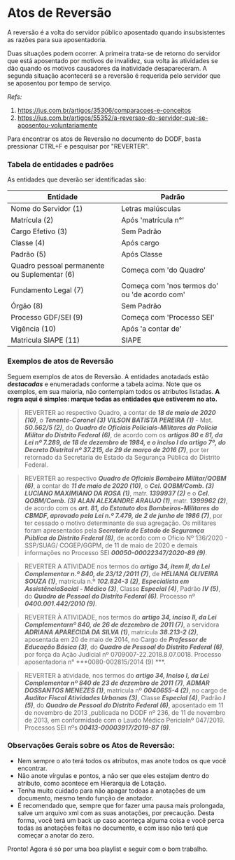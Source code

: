 # Atos de Reversão

A reversão é a volta do servidor público aposentado quando insubsistentes as razões para sua aposentadoria.

Duas situações podem ocorrer. A primeira trata-se de retorno do servidor que está aposentado por motivos de invalidez, sua volta às atividades se dão quando os motivos causadores da inatividade desapareceram. A segunda situação acontecerá se a reversão é requerida pelo servidor que se aposentou por tempo de serviço.

_Refs:_
1. <a href="https://jus.com.br/artigos/35306/comparacoes-e-conceitos">https://jus.com.br/artigos/35306/comparacoes-e-conceitos</a>
2. <a href="https://jus.com.br/artigos/55352/a-reversao-do-servidor-que-se-aposentou-voluntariamente">https://jus.com.br/artigos/55352/a-reversao-do-servidor-que-se-aposentou-voluntariamente</a>

Para encontrar os atos de Reversão no documento do DODF, basta pressionar CTRL+F e pesquisar por "REVERTER". 


### Tabela de entidades e padrões

As entidades que deverão ser identificadas são:

 Entidade     | Padrão        
 ------------- | ------------- 
Nome do Servidor (1) | Letras maiúsculas
Matrícula (2) | Após 'matrícula n°'
Cargo Efetivo (3) |	Sem Padrão
Classe 	(4) |	Após cargo
Padrão (5) |	Após Classe
Quadro pessoal permanente ou Suplementar (6) | Começa com 'do Quadro'
Fundamento Legal (7) | Começa com 'nos termos do' ou 'de acordo com'
Órgão (8) |	Sem Padrão
Processo GDF/SEI (9) | Começa com 'Processo SEI'
Vigência (10) | Após 'a contar de'
Matricula SIAPE (11) | SIAPE



### Exemplos de atos de Reversão

Seguem exemplos de atos de Reversão. A entidades anotadads estão ***destacadas*** e enumeradads conforme a tabela acima. Note que os exemplos, em sua maioria, não contemplam todos os atributos listadas. **A regra aqui é simples: marque todas as entidades que estiverem no ato.**

> REVERTER ao respectivo Quadro, a contar de ***18 de maio de 2020 (10)***, o ***Tenente-Coronel (3)*** ***VILSON BATISTA PEREIRA (1)*** - Mat. ***50.562/5 (2)***, do  ***Quadro  de  Oficiais  Policiais-Militares  da  Polícia  Militar  do  Distrito  Federal (6)***,  de  acordo  com os ***artigos 80 e 81, da Lei nº 7.289, de 18 de dezembro de 1984, e o inciso I do artigo 7º, do  Decreto  Distrital  nº  37.215,  de  29  de  março  de  2016 (7)***,  por  ter  retornado  da  Secretaria  de  Estado da Segurança Pública do Distrito Federal.

> REVERTER  ao  respectivo  ***Quadro  de  Oficiais  Bombeiro  Militar/QOBM (6)***,  a  contar  de  ***11  de  maio  de  2020 (10)***,  o  ***Cel.  QOBM/Comb. (3)***  ***LUCIANO  MAXIMIANO DA ROSA (1)***, matr. ***1399937 (2)*** e o ***Cel. QOBM/Comb. (3)*** ***ALAN ALEXANDRE ARAUJO (1)***, matr. ***1399962 (2)***, de acordo com os ***art. 81, do Estatuto dos Bombeiros-Militares do CBMDF, aprovado pela Lei n.º 7.479, de 2 de junho de 1986 (7)***, por ter cessado o motivo determinante de sua agregação. Os militares foram apresentados pela ***Secretaria de Estado de  Segurança  Pública  do  Distrito  Federal (8)***,  de  acordo  com  o  Ofício  Nº  136/2020  -  SSP/SUAG/ COGEP/GGPM,  de  11  de  maio  de  2020  e  demais  informações  no  Processo  SEI ***00050-00022347/2020-89 (9)***.

> REVERTER  A  ATIVIDADE  nos  termos  do  ***artigo  34,  item  II,  da  Lei  Complementar  n.º  840,  de 23/12 /2011 (7)***,  de  ***HELIANA  OLIVEIRA  SOUZA (1)***,  matrícula  n.º  ***102.824-3 (2)***,  ***Especialista  em  AssistênciaSocial  -  Médico (3)***,  Classe  ***Especial (4)***,  Padrão  ***IV (5)***,  do  ***Quadro  de  Pessoal  do  Distrito  Federal (6)***.  Processo  nº ***0400.001.442/2010 (9)***.

> REVERTER  À  ATIVIDADE,  nos  termos  do  ***artigo  34,  inciso  II,  da  Lei  Complementarnº  840,  de  26  de  dezembro  de  2011 (7)***,  a  servidora  ***ADRIANA  APARECIDA  DA  SILVA (1)***,  matrícula ***38.213-2 (2)***,  aposentada  em  20  de  maio  de  2014,  no  Cargo  de  ***Professor  de  Educação  Básica (3)***,  do  ***Quadro de  Pessoal  do  Distrito  Federal (6)***,  por  força  da  Ação  Judicial  nº  0709007-22.2018.8.07.0018.  Processo aposentadoria  n°  ***0080-002815/2014 (9) ***.

> REVERTER à atividade, nos termos  do  ***artigo  34,  Inciso  I,  da  Lei  Complementar  nº  840  de  23  de  dezembro  de  2011 (7)***,  ***ADMAR  DOSSANTOS  MENEZES (1)***,  matricula  nº  ***0040655-4 (2)***,  no  cargo  de  ***Auditor  Fiscal  Atividades  Urbanas (3)***,  Classe ***Especial (4)***,  Padrão ***I (5)***,  do  ***Quadro  de  Pessoal  do  Distrito  Federal (6)***,  aposentado  em  11  de  novembro  de  2013 ,publicada  no  DODF  nº  236,  de  11  de  novembro  de  2013,  em  conformidade  com  o  Laudo  Médico  Pericialnº  047/2019.  Processos  SEI  nºs  ***00413-00003917/2019-87 (9)***.



### Observações Gerais sobre os Atos de Reversão:

* Nem sempre o ato terá todos os atributos, mas anote todos os que você encontrar.  
* Não anote vírgulas e pontos, a não ser que eles estejam dentro do atributo, como acontece em Hierarquia de Lotação.  
* Tenha muito cuidado para não apagar todoas a anotações de um documento, mesmo tendo função de anotador.
* É recomendado que, sempre que for fazer uma pausa mais prolongada, salve um arquivo xml com as suas anotações, por precaução. Desta forma, você terá um back up caso aconteça alguma coisa e você perca todas as anotações feitas no documento, e com isso não terá que começar a anotar do zero.



Pronto! Agora é só por uma boa playlist e seguir com o bom trabalho.
